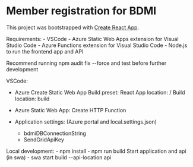 # Member registration for BDMI

This project was bootstrapped with [Create React App](https://github.com/facebook/create-react-app).


Requirements:
    - VSCode
        - Azure Static Web Apps extension for Visual Studio Code
        - Azure Functions extension for Visual Studio Code
        - Node.js to run the frontend app and API

Recommend running npm audit fix --force and test before further development


VSCode:
- Azure Create Static Web App
    Build preset: React
    App location: /
    Build location: build

- Azure Static Web App: Create HTTP Function

- Application settings: (Azure portal and local.settings.json)
    - bdmiDBConnectionString
    - SendGridApiKey

Local development: 
    - npm install
    - npm run build
    Start application and api (in swa)
    - swa start build --api-location api